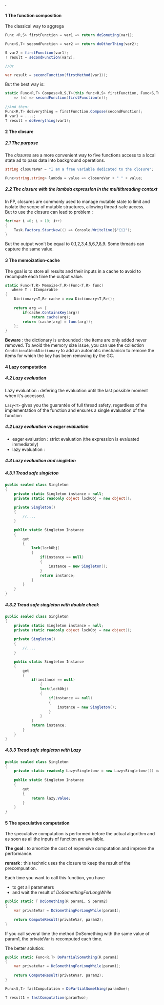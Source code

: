 .

#### 1 The function composition

The classical way to aggrega


```csharp
Func <R,S> firstFunction = var1 => return doSometing(var1);

Func<S,T> secondFunction = var2 => return doOtherThing(var2);

S var2 = firstFunction(var1);
T result = secondFunction(var2);

//Or

var result = secondFunction(firstMethod(var1));

```    

But the best way is:

```csharp
static Func<R,T> Compose<R,S,T>(this func<R,S> firstFunction, Func<S,T> secondFunction) 
    => (n) => secondFunction(firstFunction(n));
    
//And then:
Func<R,T> doEverything = firstFunction.Compose(secondFunction);
R var1 = ....;
T result = doEverything(var1);
```


#### 2 The closure

##### 2.1 The purpose

The _closures_ are a more convenient way to five functions access to a local state ad to pass data into background operations.

```csharp
string closureVar = "I am a free variable dedicated to the closure";

Func<string,string> lambda = value => closureVar + " " + value;

```    


##### 2.2 The closure with the lambda expression in the multithreading context

In FP, closures are commonly used to manage mutable state to limit and isolate the scope of mutable structures, allowing thread-safe access.  
But to use the closure can lead to problem : 


```csharp
for(var i =0; i < 10; i++)
{
    Task.Factory.StartNew(() => Console.Writeline($"{i}");
}
```

But the output won't be equal to 0,1,2,3,4,5,6,7,8,9. Some threads can capture the same value.


#### 3 The memoization-cache

The goal is to store all results and their inputs in a cache to avoid to recompute each time the output value.

```csharp
static Func<T,R> Memoize<T,R>(Func<T,R> func)
   where T : IComparable
{
    Dictionary<T,R> cache = new Dictionary<T,R>();
    
    return arg => {
        if(cache.ContainsKey(arg))
            return cache(arg);
        return (cache[arg] = func(arg));    
    };
}
```

__Beware__ : the dictionary is unbounded : the items are only added never removed. To avoid the memory size issue, you can use the collection ``` ConditionalWeakDictionary ``` to add an automatic mechanism to remove the items for which the key has been removing by the GC.


#### 4 Lazy computation

##### 4.2 Lazy evaluation

Lazy evaluation : defering the evaluation until the last possible moment when it's accessed.

```Lazy<T>``` gives you the guarantée of full thread safety, regardless of the implementation of the function and ensures a single evaluation of the function

##### 4.2 Lazy evaluation vs eager evaluation 

- eager evaluation : strict evaluation (the expression is evaluated immediately)
- lazy evaluation : 

##### 4.3 Lazy evaluation and singleton

##### 4.3.1 Tread safe singleton

```csharp
public sealed class Singleton
{
    private static Singleton instance = null;
    private static readonly object lockObj = new object();
    
    private Singleton()
    {
        //....
    }

    public static Singleton Instance
    {
        get
        {
            lock(lockObj)
            {
                if(instance == null)
                {
                    instance = new Singleton();
                }
                return instance;            
            }        
        }
    }
}
```

##### 4.3.2 Tread safe singleton with double check

```csharp
public sealed class Singleton
{
    private static Singleton instance = null;
    private static readonly object lockObj = new object();
    
    private Singleton()
    {
        //....
    }

    public static Singleton Instance
    {
        get
        {
            if(instance == null)
                {
                lock(lockObj)
                {
                    if(instance == null)
                    {
                        instance = new Singleton();
                    }                    
                }            
            }
            return instance;
        }
    }
}
```


##### 4.3.3 Tread safe singleton with Lazy<T>

```csharp
public sealed class Singleton
{
    private static readonly Lazy<Singleton> = new Lazy<Singleton>(() => new Singleton());
    
    public static Singleton Instance
    {
        get
        {
            return lazy.Value;
        }
    }    
}
```

#### 5 The speculative computation

The speculative computation is performed before the actual algorithm and as soon as all the inputs of function are available.

__The goal__ : to amortize the cost of expensive computation and improve the performance.

__remark__ : this technic uses the closure to keep the result of the precompuation.


Each time you want to call this function, you have
- to get all parameters
- and wait the result of _DoSomethingForLongWhile_

```csharp
public static T DoSomething(R param1, S param2)
{
    var privateVar = DoSomethingForLongWhile(param1);
    
    return ComputeResult(privateVar, param2);
}
```

If you call several time the method DoSomething with the same value of param1, the privateVar is recomputed each time.

The better solution:

```csharp
public static Func<R,T> DoPartialSomething(R param1)
{
    var privateVar = DoSomethingForLongWhile(param1);
    
    return ComputeResult(privateVar, param2);
}

Func<S,T> fastComputation = DoPartialSomething(paramOne);

T result1 = fastComputation(paramTwo);
```











